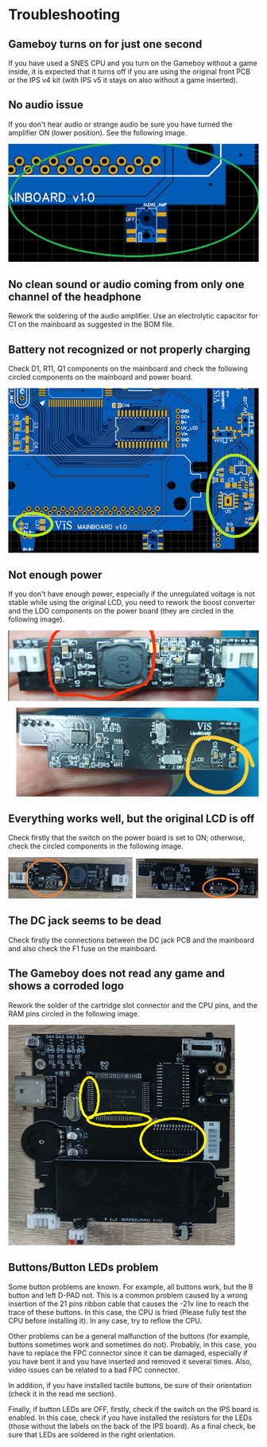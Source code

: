 # Troubleshooting

## Gameboy turns on for just one second

If you have used a SNES CPU and you turn on the Gameboy without a game inside, it is expected that it turns off if you are using the original 
front PCB or the IPS v4 kit (with IPS v5 it stays on also without a game inserted).

## No audio issue

If you don't hear audio or strange audio be sure you have turned the amplifier ON (lower position). See the following image.

![image](images/audio_amp_on_off.png)

## No clean sound or audio coming from only one channel of the headphone

Rework the soldering of the audio amplifier. Use an electrolytic capacitor for C1 on the mainboard as suggested in the BOM file.

## Battery not recognized or not properly charging

Check D1, R11, Q1 components on the mainboard and check the following circled components on the mainboard and power board.

![image](images/Battery_parts.png)

## Not enough power 

If you don't have enough power, especially if the unregulated voltage is not stable while using the original LCD, you need to rework the boost converter 
and the LDO components on the power board (they are circled in the following image). 

![image](images/boost_comps.png)

## Everything works well, but the original LCD is off

Check firstly that the switch on the power board is set to ON; otherwise, check the circled components in the following image.

![image](images/neg_voltage_comps.png)

## The DC jack seems to be dead

Check firstly the connections between the DC jack PCB and the mainboard and also check the F1 fuse on the mainboard.

## The Gameboy does not read any game and shows a corroded logo

Rework the solder of the cartridge slot connector and the CPU pins, and the RAM pins circled in the following image.

![image](images/corrupted_logo.png)

## Buttons/Button LEDs problem

Some button problems are known. For example, all buttons work, but the B button and left D-PAD not. This is a common problem caused by a wrong insertion of the 21 pins ribbon cable that causes the -21v line to reach the trace of these buttons. In this case, the CPU is fried (Please fully test the CPU before installing it). In any case, try to reflow the CPU.

Other problems can be a general malfunction of the buttons (for example, buttons sometimes work and sometimes do not). Probably, in this case, you have to replace the FPC connector since it can be damaged, especially if you have bent it and you have inserted and removed it several times. Also, video issues can be related to a bad FPC connector.

In addition, if you have installed tactile buttons, be sure of their orientation (check it in the read me section).

Finally, if button LEDs are OFF, firstly, check if the switch on the IPS board is enabled. In this case, check if you have installed the resistors for the LEDs (those without the labels on the back of the IPS board). As a final check, be sure that LEDs are soldered in the right orientation.

















